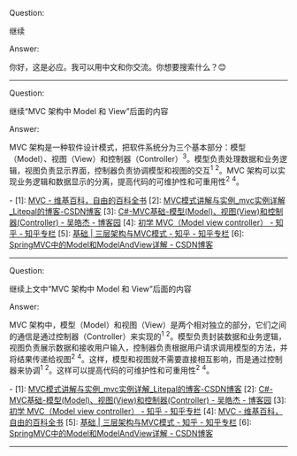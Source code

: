 Question:

继续

Answer:

你好，这是必应。我可以用中文和你交流。你想要搜索什么？😊


<hr/>

Question:

继续“MVC 架构中 Model 和 View”后面的内容

Answer:

MVC 架构是一种软件设计模式，把软件系统分为三个基本部分：模型（Model）、视图（View）和控制器（Controller）<sup>3</sup>。模型负责处理数据和业务逻辑，视图负责显示界面，控制器负责协调模型和视图的交互<sup>1</sup> <sup>2</sup>。MVC 架构可以实现业务逻辑和数据显示的分离，提高代码的可维护性和可重用性<sup>2</sup> <sup>4</sup>。

\-
\[1]: [MVC - 维基百科，自由的百科全书](https://zh.wikipedia.org/zh-hans/MVC)
\[2]: [MVC模式讲解与实例_mvc实例详解_Litepal的博客-CSDN博客](https://blog.csdn.net/JackiAndroid/article/details/88841104)
\[3]: [C#-MVC基础-模型(Model)、视图(View)和控制器(Controller) - 吴皓杰 - 博客园](https://www.cnblogs.com/wuxiaochao/p/6548268.html)
\[4]: [初学 MVC（Model view controller） - 知乎 - 知乎专栏](https://zhuanlan.zhihu.com/p/99999903)
\[5]: [基础 | 三层架构与MVC模式 - 知乎 - 知乎专栏](https://zhuanlan.zhihu.com/p/101038664)
\[6]: [SpringMVC中的Model和ModelAndView详解 - CSDN博客](https://blog.csdn.net/baidu_32523857/article/details/109965018)

<hr/>

Question:

继续上文中“MVC 架构中 Model 和 View”后面的内容

Answer:

MVC 架构中，模型（Model）和视图（View）是两个相对独立的部分，它们之间的通信是通过控制器（Controller）来实现的<sup>1</sup> <sup>2</sup>。模型负责封装数据和业务逻辑，视图负责展示数据和接收用户输入，控制器负责根据用户请求调用模型的方法，并将结果传递给视图<sup>2</sup> <sup>4</sup>。这样，模型和视图就不需要直接相互影响，而是通过控制器来协调<sup>1</sup> <sup>2</sup>。这样可以提高代码的可维护性和可重用性<sup>2</sup> <sup>4</sup>。

\-
\[1]: [MVC模式讲解与实例_mvc实例详解_Litepal的博客-CSDN博客](https://blog.csdn.net/JackiAndroid/article/details/88841104)
\[2]: [C#-MVC基础-模型(Model)、视图(View)和控制器(Controller) - 吴皓杰 - 博客园](https://www.cnblogs.com/wuxiaochao/p/6548268.html)
\[3]: [初学 MVC（Model view controller） - 知乎 - 知乎专栏](https://zhuanlan.zhihu.com/p/99999903)
\[4]: [MVC - 维基百科，自由的百科全书](https://zh.wikipedia.org/zh-hans/MVC)
\[5]: [基础 | 三层架构与MVC模式 - 知乎 - 知乎专栏](https://zhuanlan.zhihu.com/p/101038664)
\[6]: [SpringMVC中的Model和ModelAndView详解 - CSDN博客](https://blog.csdn.net/baidu_32523857/article/details/109965018)

<hr/>

